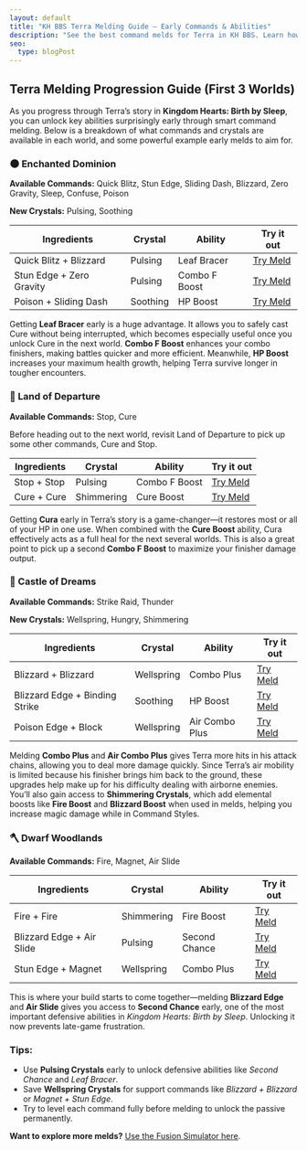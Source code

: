 ```yaml
---
layout: default
title: "KH BBS Terra Melding Guide – Early Commands & Abilities"
description: "See the best command melds for Terra in KH BBS. Learn how to unlock Second Chance, Leaf Bracer, Combo Plus and more by world, early in your playthrough."
seo:
  type: blogPost
---
```

<section id="guide">
    <div class="container">
        <div class="text">
            <h1>Terra Melding Progression Guide (First 3 Worlds)</h1>
            <p>As you progress through Terra’s story in <strong>Kingdom Hearts: Birth by Sleep</strong>, you can
                unlock key abilities surprisingly early through smart command melding. Below is a breakdown of what
                commands and crystals are available in each world, and some powerful example early melds to aim for.</p>
            <h3>🌑 Enchanted Dominion</h3>
            <p><strong>Available Commands:</strong> Quick Blitz, Stun Edge, Sliding Dash, Blizzard, Zero Gravity,
                Sleep, Confuse, Poison</p>
            <p><strong>New Crystals:</strong> Pulsing, Soothing</p>
            <table>
                <thead>
                    <tr>
                        <th>Ingredients</th>
                        <th>Crystal</th>
                        <th>Ability</th>
                        <th>Try it out</th>
                    </tr>
                </thead>
                <tbody>
                    <tr>
                        <td data-label="Ingredients">Quick Blitz + Blizzard</td>
                        <td data-label="Crystal">Pulsing</td>
                        <td data-label="Ability">Leaf Bracer</td>
                        <td data-label="Try it out"><a href="https://khbbsmelding.com/?mode=simulator&cmd1=Quick%20Blitz&cmd2=Blizzard&crystal=Pulsing"
                                target="_blank">Try Meld</a></td>
                    </tr>
                    <tr>
                        <td data-label="Ingredients">Stun Edge + Zero Gravity</td>
                        <td data-label="Crystal">Pulsing</td>
                        <td data-label="Ability">Combo F Boost</td>
                        <td data-label="Try it out"><a href="https://khbbsmelding.com/?mode=simulator&cmd1=Stun%20Edge&cmd2=Zero%20Gravity&crystal=Pulsing"
                                target="_blank">Try Meld</a></td>
                    </tr>
                    <tr>
                        <td data-label="Ingredients">Poison + Sliding Dash</td>
                        <td data-label="Crystal">Soothing</td>
                        <td data-label="Ability">HP Boost</td>
                        <td data-label="Try it out"><a href="https://khbbsmelding.com/?mode=simulator&cmd1=Poison&cmd2=Sliding%20Dash&crystal=Soothing"
                                target="_blank">Try Meld</a></td>
                    </tr>
                </tbody>
            </table>
            <p>Getting <strong>Leaf Bracer</strong> early is a huge advantage. It allows you to safely cast Cure without being interrupted, which becomes especially useful once you unlock Cure in the next world. <strong>Combo F Boost</strong> enhances your combo finishers, making battles quicker and more efficient. Meanwhile, <strong>HP Boost</strong> increases your maximum health growth, helping Terra survive longer in tougher encounters.</p>
            <h3>🏰 Land of Departure</h3>
            <p><strong>Available Commands:</strong> Stop, Cure</p>
            <p>Before heading out to the next world, revisit Land of Departure to pick up some other commands, Cure and Stop.</p>
            <table>
                <thead>
                    <tr>
                        <th>Ingredients</th>
                        <th>Crystal</th>
                        <th>Ability</th>
                        <th>Try it out</th>
                    </tr>
                </thead>
                <tbody>
                    <tr>
                        <td data-label="Ingredients">Stop + Stop</td>
                        <td data-label="Crystal">Pulsing</td>
                        <td data-label="Ability">Combo F Boost</td>
                        <td data-label="Try it out"><a href="https://khbbsmelding.com/?mode=simulator&cmd1=Stop&cmd2=Stop&crystal=Pulsing"
                                target="_blank">Try Meld</a></td>
                    </tr>
                    <tr>
                        <td data-label="Ingredients">Cure + Cure</td>
                        <td data-label="Crystal">Shimmering</td>
                        <td>Cure Boost</td>
                        <td data-label="Try it out"><a href="https://khbbsmelding.com/?mode=simulator&cmd1=Cure&cmd2=Cure&crystal=Shimmering"
                                target="_blank">Try Meld</a></td>
                    </tr>
                </tbody>
            </table>
            <p>Getting <strong>Cura</strong> early in Terra’s story is a game-changer—it restores most or all of your HP in one use. When combined with the <strong>Cure Boost</strong> ability, Cura effectively acts as a full heal for the next several worlds. This is also a great point to pick up a second <strong>Combo F Boost</strong> to maximize your finisher damage output.</p>
            <h3>👠 Castle of Dreams</h3>
            <p><strong>Available Commands:</strong> Strike Raid, Thunder</p>
            <p><strong>New Crystals:</strong> Wellspring, Hungry, Shimmering</p>
            <table>
                <thead>
                    <tr>
                        <th>Ingredients</th>
                        <th>Crystal</th>
                        <th>Ability</th>
                        <th>Try it out</th>
                    </tr>
                </thead>
                <tbody>
                    <tr>
                        <td data-label="Ingredients">Blizzard + Blizzard</td>
                        <td data-label="Crystal">Wellspring</td>
                        <td data-label="Ability">Combo Plus</td>
                        <td data-label="Try it out"><a href="https://khbbsmelding.com/?mode=simulator&cmd1=Blizzard&cmd2=Blizzard&crystal=Wellspring"
                                target="_blank">Try Meld</a></td>
                    </tr>
                    <tr>
                        <td data-label="Ingredients">Blizzard Edge + Binding Strike</td>
                        <td data-label="Crystal">Soothing</td>
                        <td data-label="Ability">HP Boost</td>
                        <td data-label="Try it out"><a href="https://khbbsmelding.com/?mode=simulator&cmd1=Blizzard%20Edge&cmd2=Binding%20Strike&crystal=Soothing"
                                target="_blank">Try Meld</a></td>
                    </tr>
                    <tr>
                        <td data-label="Ingredients">Poison Edge + Block</td>
                        <td data-label="Crystal">Wellspring</td>
                        <td data-label="Ability">Air Combo Plus</td>
                        <td data-label="Try it out"><a href="https://khbbsmelding.com/?mode=simulator&cmd1=Poison%20Edge&cmd2=Block&crystal=Wellspring"
                                target="_blank">Try Meld</a></td>
                    </tr>
                </tbody>
            </table>
            <p>Melding <strong>Combo Plus</strong> and <strong>Air Combo Plus</strong> gives Terra more hits in his attack chains, allowing you to deal more damage quickly. Since Terra’s air mobility is limited because his finisher brings him back to the ground, these upgrades help make up for his difficulty dealing with airborne enemies. You’ll also gain access to <strong>Shimmering Crystals</strong>, which add elemental boosts like <strong>Fire Boost</strong> and <strong>Blizzard Boost</strong> when used in melds, helping you increase magic damage while in Command Styles.</p>
            <h3>🪓 Dwarf Woodlands</h3>
            <p><strong>Available Commands:</strong> Fire, Magnet, Air Slide</p>
            <table>
                <thead>
                    <tr>
                        <th>Ingredients</th>
                        <th>Crystal</th>
                        <th>Ability</th>
                        <th>Try it out</th>
                    </tr>
                </thead>
                <tbody>
                    <tr>
                        <td data-label="Ingredients">Fire + Fire</td>
                        <td data-label="Crystal">Shimmering</td>
                        <td data-label="Ability">Fire Boost</td>
                        <td data-label="Try it out"><a href="https://khbbsmelding.com/?mode=simulator&cmd1=Fire&cmd2=Fire&crystal=Shimmering"
                                target="_blank">Try Meld</a></td>
                    </tr>
                    <tr>
                        <td data-label="Ingredients">Blizzard Edge + Air Slide</td>
                        <td data-label="Crystal">Pulsing</td>
                        <td data-label="Ability">Second Chance</td>
                        <td data-label="Try it out"><a href="https://khbbsmelding.com/?mode=simulator&cmd1=Blizzard%20Edge&cmd2=Air%20Slide&crystal=Pulsing"
                                target="_blank">Try Meld</a></td>
                    </tr>
                    <tr>
                        <td data-label="Ingredients">Stun Edge + Magnet</td>
                        <td data-label="Crystal">Wellspring</td>
                        <td data-label="Ability">Combo Plus</td>
                        <td data-label="Try it out"><a href="https://khbbsmelding.com/?mode=simulator&cmd1=Stun%20Edge&cmd2=Magnet&crystal=Wellspring"
                                target="_blank">Try Meld</a></td>
                    </tr>
                </tbody>
            </table>
            <p>This is where your build starts to come together—melding <strong>Blizzard Edge</strong> and <strong>Air Slide</strong> gives you access to <strong>Second Chance</strong> early, one of the most important defensive abilities in <em>Kingdom Hearts: Birth by Sleep</em>. Unlocking it now prevents late-game frustration.</p>
            <h3>Tips:</h3>
            <ul>
                <li>Use <strong>Pulsing Crystals</strong> early to unlock defensive abilities like <em>Second
                        Chance</em> and <em>Leaf Bracer</em>.</li>
                <li>Save <strong>Wellspring Crystals</strong> for support commands like <em>Blizzard + Blizzard</em>
                    or <em>Magnet + Stun Edge</em>.</li>
                <li>Try to level each command fully before melding to unlock the passive permanently.</li>
            </ul>
            <p><strong>Want to explore more melds?</strong> <a href="https://khbbsmelding.com/?mode=simulator"
                    target="_blank">Use the Fusion Simulator here</a>.</p>
        </div>
    </div>
</section>